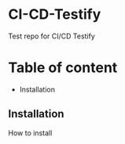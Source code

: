 # CI-CD-Testify
Test repo for CI/CD Testify 

# Table of content

- Installation

## Installation

How to install